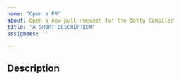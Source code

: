 ```yaml
---
name: "Open a PR"
about: Open a new pull request for the Dotty Compiler
title: 'A SHORT DESCRIPTION'
assignees: ''

---
```


<!-- 
  TODO first sign the CLA 
  https://www.lightbend.com/contribute/cla/scala
-->

## Description

<!-- TODO description of the change --> 


<!-- Ideally should have a single commit -->
